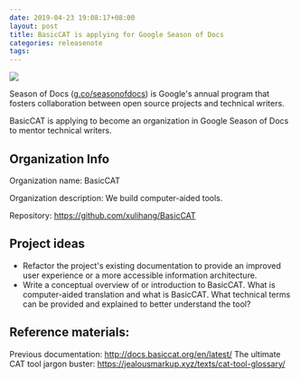 ```yaml
---
date: 2019-04-23 19:08:17+08:00
layout: post
title: BasicCAT is applying for Google Season of Docs
categories: releasenote
tags: 
---
```


![](http://aws.xulihang.me/SeasonofDocs_Logo_SecondaryGrey_300ppi.png)

Season of Docs ([g.co/seasonofdocs](https://g.co/seasonofdocs)) is Google's annual program that fosters collaboration between open source projects and technical writers.

BasicCAT is applying to become an organization in Google Season of Docs to mentor technical writers.


## Organization Info

Organization name: BasicCAT

Organization description: We build computer-aided tools.

Repository: <https://github.com/xulihang/BasicCAT>

## Project ideas

* Refactor the project's existing documentation to provide an improved user experience or a more accessible information architecture.
* Write a conceptual overview of or introduction to BasicCAT. What is computer-aided translation and what is BasicCAT. What technical terms can be provided and explained to better understand the tool?

## Reference materials:

Previous documentation: <http://docs.basiccat.org/en/latest/>
The ultimate CAT tool jargon buster: <https://jealousmarkup.xyz/texts/cat-tool-glossary/>






